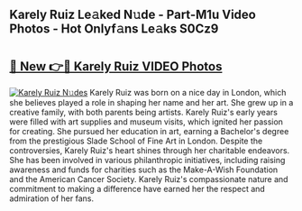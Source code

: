 ## Karely Ruiz Le𝚊ked N𝚞de - Part-M1u Video Photos - Hot Onlyf𝚊ns Le𝚊ks S0Cz9

# <h2><a href="http://ac45043.deff.icu/?id=Karely+Ruiz">🔗 New 👉🔴 Karely Ruiz VIDEO Photos</a></h2>

[![Karely Ruiz N𝚞des](https://i.imgur.com/rIISA9y.gif)](http://ac45043.deff.icu/?id=Karely+Ruiz)
Karely Ruiz was born on a nice day in London, which she believes played a role in shaping her name and her art. She grew up in a creative family, with both parents being artists. Karely Ruiz's early years were filled with art supplies and museum visits, which ignited her passion for creating. She pursued her education in art, earning a Bachelor's degree from the prestigious Slade School of Fine Art in London. Despite the controversies, Karely Ruiz's heart shines through her charitable endeavors. She has been involved in various philanthropic initiatives, including raising awareness and funds for charities such as the Make-A-Wish Foundation and the American Cancer Society. Karely Ruiz's compassionate nature and commitment to making a difference have earned her the respect and admiration of her fans.
